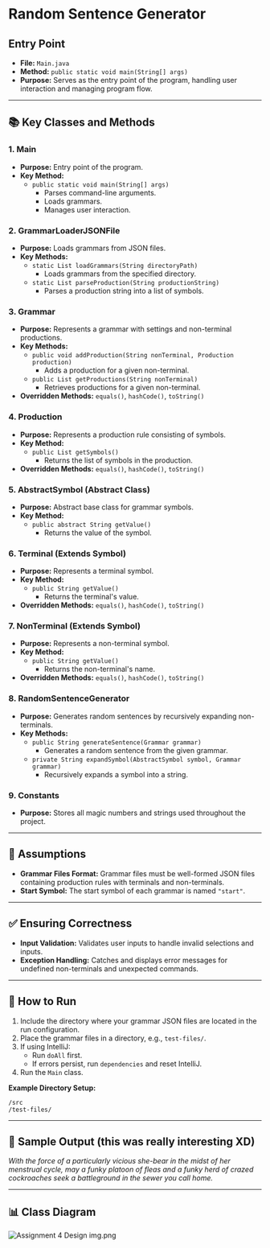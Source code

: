 # Random Sentence Generator

## Entry Point
- **File:** `Main.java`
- **Method:** `public static void main(String[] args)`
- **Purpose:** Serves as the entry point of the program, handling user interaction and managing program flow.

---

## 📚 **Key Classes and Methods**

### **1. Main**
- **Purpose:** Entry point of the program.
- **Key Method:**
  - `public static void main(String[] args)`
    - Parses command-line arguments.
    - Loads grammars.
    - Manages user interaction.

### **2. GrammarLoaderJSONFile**
- **Purpose:** Loads grammars from JSON files.
- **Key Methods:**
  - `static List loadGrammars(String directoryPath)`
    - Loads grammars from the specified directory.
  - `static List parseProduction(String productionString)`
    - Parses a production string into a list of symbols.

### **3. Grammar**
- **Purpose:** Represents a grammar with settings and non-terminal productions.
- **Key Methods:**
  - `public void addProduction(String nonTerminal, Production production)`
    - Adds a production for a given non-terminal.
  - `public List getProductions(String nonTerminal)`
    - Retrieves productions for a given non-terminal.
- **Overridden Methods:** `equals()`, `hashCode()`, `toString()`

### **4. Production**
- **Purpose:** Represents a production rule consisting of symbols.
- **Key Method:**
  - `public List getSymbols()`
    - Returns the list of symbols in the production.
- **Overridden Methods:** `equals()`, `hashCode()`, `toString()`

### **5. AbstractSymbol (Abstract Class)**
- **Purpose:** Abstract base class for grammar symbols.
- **Key Method:**
  - `public abstract String getValue()`
    - Returns the value of the symbol.

### **6. Terminal (Extends Symbol)**
- **Purpose:** Represents a terminal symbol.
- **Key Method:**
  - `public String getValue()`
    - Returns the terminal's value.
- **Overridden Methods:** `equals()`, `hashCode()`, `toString()`

### **7. NonTerminal (Extends Symbol)**
- **Purpose:** Represents a non-terminal symbol.
- **Key Method:**
  - `public String getValue()`
    - Returns the non-terminal's name.
- **Overridden Methods:** `equals()`, `hashCode()`, `toString()`

### **8. RandomSentenceGenerator**
- **Purpose:** Generates random sentences by recursively expanding non-terminals.
- **Key Methods:**
  - `public String generateSentence(Grammar grammar)`
    - Generates a random sentence from the given grammar.
  - `private String expandSymbol(AbstractSymbol symbol, Grammar grammar)`
    - Recursively expands a symbol into a string.

### **9. Constants**
- **Purpose:** Stores all magic numbers and strings used throughout the project.

---

## 📑 **Assumptions**
- **Grammar Files Format:** Grammar files must be well-formed JSON files containing production rules with terminals and non-terminals.
- **Start Symbol:** The start symbol of each grammar is named `"start"`.

---

## ✅ **Ensuring Correctness**
- **Input Validation:** Validates user inputs to handle invalid selections and inputs.
- **Exception Handling:** Catches and displays error messages for undefined non-terminals and unexpected commands.

---

## 🚀 **How to Run**
1. Include the directory where your grammar JSON files are located in the run configuration.
2. Place the grammar files in a directory, e.g., `test-files/`.
3. If using IntelliJ:
   - Run `doAll` first.
   - If errors persist, run `dependencies` and reset IntelliJ.
4. Run the `Main` class.

**Example Directory Setup:**
```
/src
/test-files/
```

---

## 🎲 **Sample Output (this was really interesting XD)**
*With the force of a particularly vicious she-bear in the midst of her menstrual cycle, may a funky platoon of fleas and a funky herd of crazed cockroaches seek a battleground in the sewer you call home.*

---

## 📊 **Class Diagram**

![Assignment 4 Design img.png]()
